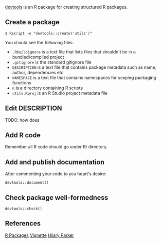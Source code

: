 [devtools](https://github.com/hadley/devtools) is an R package for creating structured R packages.

## Create a package

`$ Rscript -e "devtools::create('utils')"`

You should see the following files:

* `.Rbuildignore` is a text file that lists files that shouldn't be in a bundled/compiled project
* `.gitignore` is the standard gitignore file
* `DESCRIPTION` is a text file that contains package metadata such as name, author, dependencies etc
* `NAMESPACE` is a text file that contains namespaces for scoping packaging functions
* `R` is a directory containing R scripts
* `utils.Rproj` is an R Studio project metadata file 

## Edit DESCRIPTION

TODO: how does 

## Add R code

Remember all R code should go under R/ directory.

## Add and publish documentation

After commenting your code to you heart's desire:

`devtools::document()`

## Check package well-formedness

`devtools::check()`

## References

[R Packages](http://r-pkgs.had.co.nz)
[Vignette](https://cran.r-project.org/web/packages/devtools/devtools.pdf)
[Hilary Parker](https://hilaryparker.com/2014/04/29/writing-an-r-package-from-scratch/)
